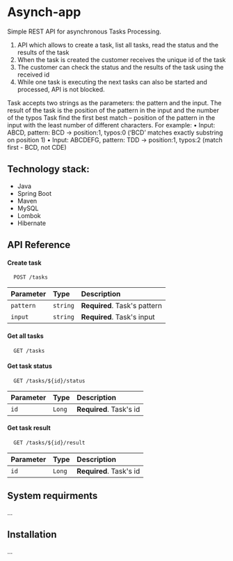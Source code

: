 
# Asynch-app

Simple REST API for asynchronous Tasks Processing.
1. API which allows to create a task, list all tasks, read the status and the results of the task
2. When the task is created the customer receives the unique id of the task
3. The customer can check the status and the results of the task using the received id
4. While one task is executing the next tasks can also be started and processed, API is not blocked.

Task accepts two strings as the parameters: the pattern and the input.
The result of the task is the position of the pattern in the input and the number of the typos
Task find the first best match – position of the pattern in the input with the least number of 
different characters. For example:
• Input: ABCD, pattern: BCD -> position:1, typos:0 (‘BCD’ matches exactly substring on position 1)
• Input: ABCDEFG, pattern: TDD -> position:1, typos:2 (match first - BCD, not CDE)

## Technology stack:
* Java
* Spring Boot
* Maven
* MySQL
* Lombok
* Hibernate

## API Reference

#### Create task

```http
  POST /tasks
```

| Parameter | Type     | Description                       |
| :-------- | :------- | :-------------------------------- |
| `pattern`      | `string` | **Required**. Task's pattern |
| `input`      | `string` | **Required**. Task's input |

#### Get all tasks

```http
  GET /tasks
```

#### Get task status

```http
  GET /tasks/${id}/status
```

| Parameter | Type     | Description                       |
| :-------- | :------- | :-------------------------------- |
| `id`      | `Long` | **Required**. Task's id |

#### Get task result

```http
  GET /tasks/${id}/result
```

| Parameter | Type     | Description                       |
| :-------- | :------- | :-------------------------------- |
| `id`      | `Long` | **Required**. Task's id |

## System requirments

...
  
## Installation

...
